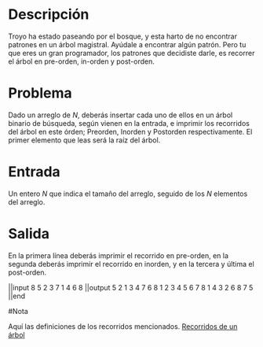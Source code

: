 # Descripción

Troyo ha estado paseando por el bosque, y esta harto de no encontrar patrones en un árbol magistral. Ayúdale a encontrar algún patrón. Pero tu que eres un gran programador, los patrones que decidiste darle, es recorrer el árbol en pre-orden, in-orden y post-orden.

# Problema
Dado un arreglo de $N$, deberás insertar cada uno de ellos en un árbol binario de búsqueda, según vienen en la entrada, e imprimir los recorridos del árbol en este órden; Preorden, Inorden y Postorden respectivamente. El primer elemento que leas será la raíz del árbol.

# Entrada
Un entero $N$ que indica el tamaño del arreglo, seguido de los $N$ elementos del arreglo.

# Salida
En la primera línea deberás imprimir el recorrido en pre-orden, en la segunda deberás imprimir el recorrido en inorden, y en la tercera y última el post-orden.

||input
8
5 2 3 7 1 4 6 8
||output
5 2 1 3 4 7 6 8
1 2 3 4 5 6 7 8
1 4 3 2 6 8 7 5
||end

#Nota

Aquí las definiciones de los recorridos mencionados. [Recorridos de un árbol][1]


  [1]: https://es.wikipedia.org/wiki/Recorrido_de_%C3%A1rboles
